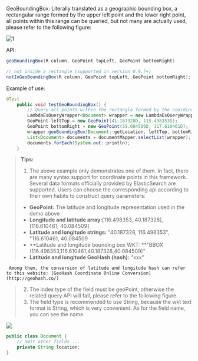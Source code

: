 GeoBoundingBox: Literally translated as a geographic bounding box, a rectangular range formed by the upper left point and the lower right point, all points within this range can be queried, but not many are actually used, please refer to the following figure:

![1](https://iknow.hs.net/c3703152-b379-4394-8c24-ccfd08f5981b.png)

API:
```java
geoBoundingBox(R column, GeoPoint topLeft, GeoPoint bottomRight)

// not inside a rectangle (supported in version 0.9.7+)
notInGeoBoundingBox(R column, GeoPoint topLeft, GeoPoint bottomRight); 
```
Example of use:
```java
@Test
    public void testGeoBoundingBox() {
        // Query all points within the rectangle formed by the coordinates of the upper left and lower right points
        LambdaEsQueryWrapper<Document> wrapper = new LambdaEsQueryWrapper<>();
        GeoPoint leftTop = new GeoPoint(41.187328D, 115.498353D);
        GeoPoint bottomRight = new GeoPoint(39.084509D, 117.610461D);
        wrapper.geoBoundingBox(Document::getLocation, leftTop, bottomRight);
        List<Document> documents = documentMapper.selectList(wrapper);
        documents.forEach(System.out::println);
    }
```
> **Tips:**
> 1. The above example only demonstrates one of them. In fact, there are many syntax support for coordinate points in this framework. Several data formats officially provided by ElasticSearch are supported. Users can choose the corresponding api according to their own habits to construct query parameters:
> - **GeoPoint:** The latitude and longitude representation used in the demo above
> - **Longitude and latitude array:**[116.498353, 40.187328],[116.610461, 40.084509]
> - **Latitude and longitude strings:** "40.187328, 116.498353", "116.610461, 40.084509
> - **Latitude and longitude bounding box WKT: **"BBOX (116.498353,116.610461,40.187328,40.084509)"
> - **Latitude and longitude GeoHash (hash):** "xxx"
> 
     Among them, the conversion of latitude and longitude hash can refer to this website: [GeoHash Coordinate Online Conversion](http://geohash.co/)
> 
> 2. The index type of the field must be geoPoint, otherwise the related query API will fail, please refer to the following figure.
> 2. The field type is recommended to use String, because the wkt text format is String, which is very convenient. As for the field name, you can see the name.

![](https://iknow.hs.net/90dde93d-653d-4973-9d6f-4068d625f396.png)

```java
public class Document {
	// Omit other fields ...
	private String location;
}
```
